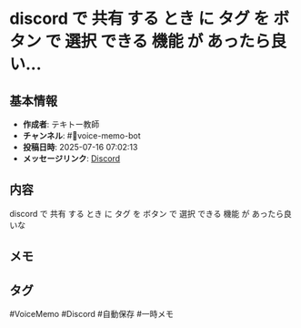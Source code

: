 # discord で 共有 する とき に タグ を ボタン で 選択 できる 機能 が あったら良い...

## 基本情報
- **作成者**: テキトー教師
- **チャンネル**: #📣voice-memo-bot
- **投稿日時**: 2025-07-16 07:02:13
- **メッセージリンク**: [Discord](https://discord.com/channels/1206805897398059028/1389747949566820483/1394937150180425820)

## 内容
discord で 共有 する とき に タグ を ボタン で 選択 できる 機能 が あったら良いな

## メモ
<!-- ここに感想やメモを記入 -->

## タグ
#VoiceMemo #Discord #自動保存 #一時メモ
